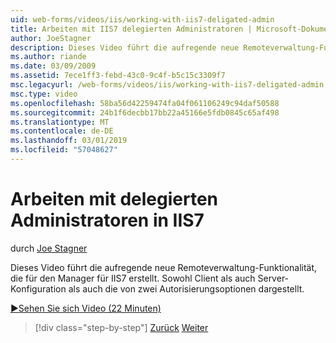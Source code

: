 ```yaml
---
uid: web-forms/videos/iis/working-with-iis7-deligated-admin
title: Arbeiten mit IIS7 delegierten Administratoren | Microsoft-Dokumentation
author: JoeStagner
description: Dieses Video führt die aufregende neue Remoteverwaltung-Funktionalität, die für den Manager für IIS7 erstellt. Es veranschaulicht sowohl Server als auch Client-Konfiguration als Auslastung...
ms.author: riande
ms.date: 03/09/2009
ms.assetid: 7ece1ff3-febd-43c0-9c4f-b5c15c3309f7
msc.legacyurl: /web-forms/videos/iis/working-with-iis7-deligated-admin
msc.type: video
ms.openlocfilehash: 58ba56d42259474fa04f061106249c94daf50588
ms.sourcegitcommit: 24b1f6decbb17bb22a45166e5fdb0845c65af498
ms.translationtype: MT
ms.contentlocale: de-DE
ms.lasthandoff: 03/01/2019
ms.locfileid: "57048627"
---
```

<a name="working-with-iis7-delegated-admin"></a>Arbeiten mit delegierten Administratoren in IIS7
====================
durch [Joe Stagner](https://github.com/JoeStagner)

Dieses Video führt die aufregende neue Remoteverwaltung-Funktionalität, die für den Manager für IIS7 erstellt. Sowohl Client als auch Server-Konfiguration als auch die von zwei Autorisierungsoptionen dargestellt.

[&#9654;Sehen Sie sich Video (22 Minuten)](https://channel9.msdn.com/Blogs/ASP-NET-Site-Videos/working-with-iis7-deligated-admin)

> [!div class="step-by-step"]
> [Zurück](developing-and-deploying-in-a-shared-hosting.md)
> [Weiter](feature-specific-delegated-management.md)
